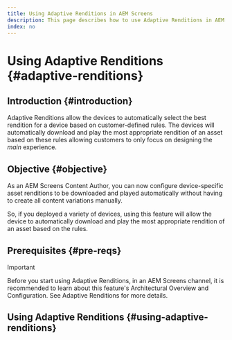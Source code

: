 ```yaml
---
title: Using Adaptive Renditions in AEM Screens
description: This page describes how to use Adaptive Renditions in AEM Screens.
index: no
---
```

# Using Adaptive Renditions {#adaptive-renditions}

## Introduction {#introduction}

Adaptive Renditions allow the devices to automatically select the best rendition for a device based on customer-defined rules. The devices will automatically download and play the most appropriate rendition of an asset based on these rules allowing customers to only focus on designing the *main* experience.

## Objective {#objective}

As an AEM Screens Content Author, you can now configure device-specific asset renditions to be downloaded and played automatically without having to create all content variations manually.

So, if you deployed a variety of devices, using this feature will allow the device to automatically download and play the most appropriate rendition of an asset based on the rules.

## Prerequisites {#pre-reqs}

>[!IMPORTANT]
>Before you start using Adaptive Renditions, in an AEM Screens channel, it is recommended to learn about this feature's Architectural Overview and Configuration. See Adaptive Renditions for more details.

## Using Adaptive Renditions {#using-adaptive-renditions}


